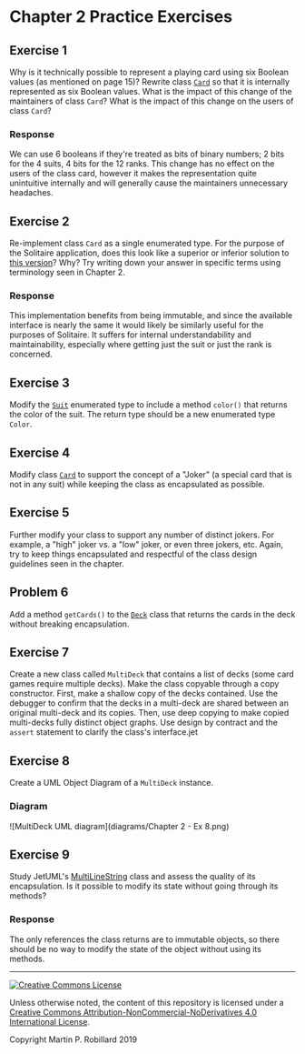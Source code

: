 # Chapter 2 Practice Exercises

## Exercise 1

Why is it technically possible to represent a playing card using six Boolean values (as mentioned on page 15)? Rewrite class [`Card`](../chapter-code/chapter2/Card.java) so that it is internally represented as six Boolean values. What is the impact of this change of the maintainers of class `Card`? What is the impact of this change on the users of class `Card`?

### Response

We can use 6 booleans if they're treated as bits of binary numbers; 2 bits for the 4 suits, 4 bits for the 12 ranks. This change has no effect on the users of the class card, however it makes the representation quite unintuitive internally and will generally cause the maintainers unnecessary headaches.

## Exercise 2

Re-implement class `Card` as a single enumerated type. For the purpose of the Solitaire application, does this look like a superior or inferior solution to [this version](../chapter-code/chapter2/Card.java)? Why? Try writing down your answer in specific terms using terminology seen in Chapter 2.

### Response

This implementation benefits from being immutable, and since the available interface is nearly the same it would likely be similarly useful for the purposes of Solitaire. It suffers for internal understandability and maintainability, especially where getting just the suit or just the rank is concerned.

## Exercise 3

Modify the [`Suit`](../chapter-code/chapter2/Suit.java) enumerated type to include a method `color()` that returns the color of the suit. The return type should be a new enumerated type `Color`.

## Exercise 4

Modify class [`Card`](../chapter-code/chapter2/Card.java) to support the concept of a "Joker" (a special card that is not in any suit) while keeping the class as encapsulated as possible.

## Exercise 5 

Further modify your class to support any number of distinct jokers. For example, a "high" joker vs. a "low" joker, or even three jokers, etc. Again, try to keep things encapsulated and respectful of the class design guidelines seen in the chapter.

## Problem 6 

Add a method `getCards()` to the [`Deck`](../chapter-code/chapter2/Deck.java) class that returns the cards in the deck without breaking encapsulation.

## Exercise 7

Create a new class called `MultiDeck` that contains a list of decks (some card games require multiple decks). Make the class copyable through a copy constructor. First, make a shallow copy of the decks contained. Use the debugger to confirm that the decks in a multi-deck are shared between an original multi-deck and its copies. Then, use deep copying to make copied multi-decks fully distinct object graphs. Use design by contract and the `assert` statement to clarify the class's interface.jet

## Exercise 8

Create a UML Object Diagram of a `MultiDeck` instance.

### Diagram
![MultiDeck UML diagram](diagrams/Chapter 2 - Ex 8.png)

## Exercise 9

Study JetUML's [MultiLineString](https://github.com/prmr/JetUML/blob/v1.0/src/ca/mcgill/cs/stg/jetuml/framework/MultiLineString.java) class and assess the quality of its encapsulation. Is it possible to modify its state without going through its methods?

### Response

The only references the class returns are to immutable objects, so there should be no way to modify the state of the object without using its methods.

---
<a rel="license" href="http://creativecommons.org/licenses/by-nc-nd/4.0/"><img alt="Creative Commons License" style="border-width:0" src="https://i.creativecommons.org/l/by-nc-nd/4.0/88x31.png" /></a>

Unless otherwise noted, the content of this repository is licensed under a <a rel="license" href="http://creativecommons.org/licenses/by-nc-nd/4.0/">Creative Commons Attribution-NonCommercial-NoDerivatives 4.0 International License</a>. 

Copyright Martin P. Robillard 2019
